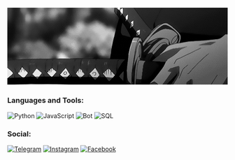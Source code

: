 [![Header](https://github.com/Atoshol/Atoshol/blob/main/assets/katana.gif)](https://www.instagram.com/atoshol_)

### Languages and Tools:
![Python](https://img.shields.io/badge/-Python-090909?style=for-the-badge&logo=Python)
![JavaScript](https://img.shields.io/badge/-JavaScript-090909?style=for-the-badge&logo=JavaScript)
![Bot](https://img.shields.io/badge/-Bots-090909?style=for-the-badge&logo=telegram)
![SQL](https://img.shields.io/badge/-sql-090909?style=for-the-badge&logo=postgresql)

### Social:
[![Telegram](https://img.shields.io/badge/-Telegram-090909?style=for-the-badge&logo=telegram&logoColor=27A0D9)](https://t.me/atoshol)
[![Instagram](https://img.shields.io/badge/-Instagram-090909?style=for-the-badge&logo=instagram&logoColor=B4068E)](https://www.instagram.com/atoshol_)
[![Facebook](https://img.shields.io/badge/-Facebook-090909?style=for-the-badge&logo=Facebook&logoColor=1195F5)](https://www.facebook.com/atoshol/)
